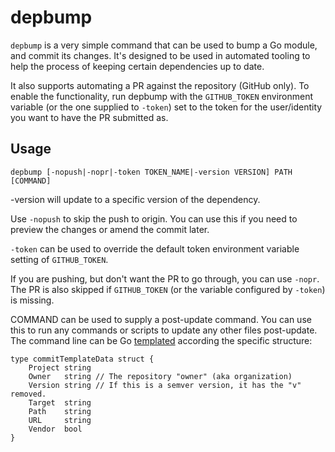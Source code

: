 # depbump

`depbump` is a very simple command that can be used to bump a Go module, and
commit its changes. It's designed to be used in automated tooling to help the
process of keeping certain dependencies up to date.

It also supports automating a PR against the repository (GitHub only). To enable
the functionality, run depbump with the `GITHUB_TOKEN` environment variable (or
the one supplied to `-token`) set to the token for the user/identity you want to
have the PR submitted as.

## Usage

`depbump [-nopush|-nopr|-token TOKEN_NAME|-version VERSION] PATH [COMMAND]`

-version will update to a specific version of the dependency. 

Use `-nopush` to skip the push to origin. You can use this if you need to
preview the changes or amend the commit later.

`-token` can be used to override the default token environment variable setting
of `GITHUB_TOKEN`.

If you are pushing, but don't want the PR to go through, you can use `-nopr`.
The PR is also skipped if `GITHUB_TOKEN` (or the variable configured by
`-token`) is missing.

COMMAND can be used to supply a post-update command. You can use this to run any
commands or scripts to update any other files post-update. The command line can
be Go [templated](https://golang.org/pkg/text/template/) according the specific
structure:

```
type commitTemplateData struct {
	Project string
	Owner   string // The repository "owner" (aka organization)
	Version string // If this is a semver version, it has the "v" removed.
	Target  string
	Path    string
	URL     string
	Vendor  bool
}
```
